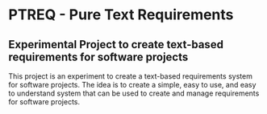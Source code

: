 # PTREQ - Pure Text Requirements

## Experimental Project to create text-based requirements for software projects

This project is an experiment to create a text-based requirements system for software projects. The idea is to create a simple, easy to use, and easy to understand system that can be used to create and manage requirements for software projects.
